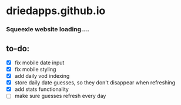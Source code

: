 # driedapps.github.io
 
### Squeexle website loading....

## to-do:
- [x] fix mobile date input
- [x] fix mobile styling
- [x] add daily vod indexing
- [x] store daily date guesses, so they don't disappear when refreshing
- [x] add stats functionality
- [ ] make sure guesses refresh every day
